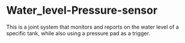 # Water_level-Pressure-sensor
This is a joint system that monitors and reports on the water level of a specific tank, while also using a pressure pad as a trigger.
